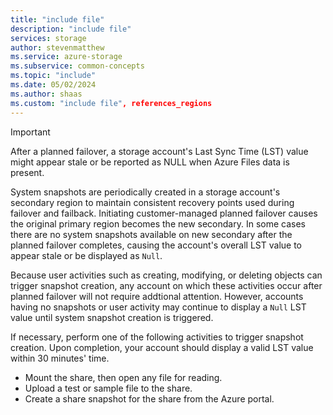 ```yaml
---
title: "include file"
description: "include file"
services: storage
author: stevenmatthew
ms.service: azure-storage
ms.subservice: common-concepts
ms.topic: "include"
ms.date: 05/02/2024
ms.author: shaas
ms.custom: "include file", references_regions
---
```


> [!IMPORTANT]
> After a planned failover, a storage account's Last Sync Time (LST) value might appear stale or be reported as NULL when Azure Files data is present.
>
> System snapshots are periodically created in a storage account's secondary region to maintain consistent recovery points used during failover and failback. Initiating customer-managed planned failover causes the original primary region becomes the new secondary. In some cases there are no system snapshots available on new secondary after the planned failover completes, causing the account's overall LST value to appear stale or be displayed as `Null`.
>
> Because user activities such as creating, modifying, or deleting objects can trigger snapshot creation, any account on which these activities occur after planned failover will not require addtional attention. However, accounts having no snapshots or user activity may continue to display a `Null` LST value until system snapshot creation is triggered.
>
>If necessary, perform one of the following activities to trigger snapshot creation. Upon completion, your account should display a valid LST value within 30 minutes' time.
>
>   - Mount the share, then open any file for reading.
>   - Upload a test or sample file to the share.
>   - Create a share snapshot for the share from the Azure portal.
